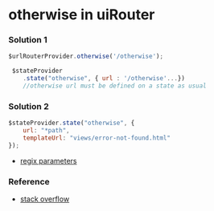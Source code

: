 # otherwise in uiRouter

### Solution 1

```javascript
$urlRouterProvider.otherwise('/otherwise');

 $stateProvider
    .state("otherwise", { url : '/otherwise'...})
    //otherwise url must be defined on a state as usual
```

### Solution 2

```javascript
$stateProvider.state("otherwise", {
    url: "*path",
    templateUrl: "views/error-not-found.html"
});
```

* [regix parameters](https://github.com/angular-ui/ui-router/wiki/URL-Routing#regex-parameters)

### Reference

* [stack overflow](http://stackoverflow.com/questions/16793724/otherwise-on-stateproviderreg)